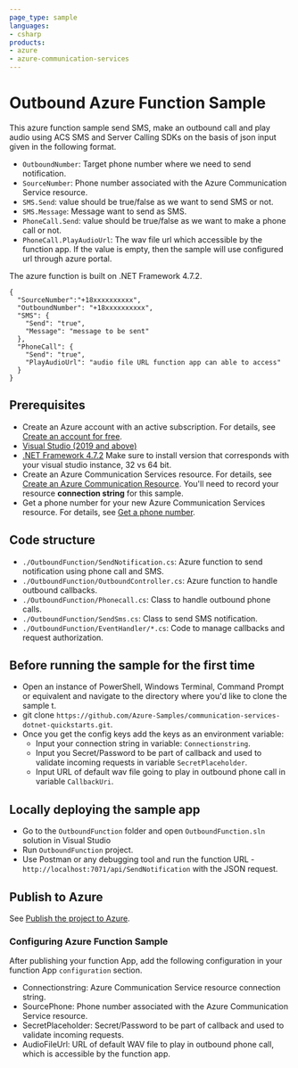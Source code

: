 ```yaml
---
page_type: sample
languages:
- csharp
products:
- azure
- azure-communication-services
---
```


# Outbound Azure Function Sample

This azure function sample send SMS, make an outbound call and play audio using ACS SMS and Server Calling SDKs on the basis of json input given in the following format.

- `OutboundNumber`: Target phone number where we need to send notification.
- `SourceNumber`: Phone number associated with the Azure Communication Service resource.
- `SMS.Send`: value should be true/false as we want to send SMS or not.
- `SMS.Message`: Message want to send as SMS.
- `PhoneCall.Send`:  value should be true/false as we want to make a phone call or not.
- `PhoneCall.PlayAudioUrl`: The wav file url which accessible by the function app. If the value is empty, then the sample will use configured url through azure portal.

The azure function is built on .NET Framework 4.7.2.

```
{
  "SourceNumber":"+18xxxxxxxxxx",
  "OutboundNumber": "+18xxxxxxxxxx",
  "SMS": {
    "Send": "true",
    "Message": "message to be sent"
  },
  "PhoneCall": {
    "Send": "true",
    "PlayAudioUrl": "audio file URL function app can able to access"
  }
}
```

## Prerequisites

- Create an Azure account with an active subscription. For details, see [Create an account for free](https://azure.microsoft.com/free/).
- [Visual Studio (2019 and above)](https://visualstudio.microsoft.com/vs/)
- [.NET Framework 4.7.2](https://dotnet.microsoft.com/download/dotnet-framework/net472) Make sure to install version that corresponds with your visual studio instance, 32 vs 64 bit.
- Create an Azure Communication Services resource. For details, see [Create an Azure Communication Resource](https://docs.microsoft.com/azure/communication-services/quickstarts/create-communication-resource). You'll need to record your resource **connection string** for this sample.
- Get a phone number for your new Azure Communication Services resource. For details, see [Get a phone number](https://docs.microsoft.com/azure/communication-services/quickstarts/telephony/get-phone-number?pivots=platform-azp).

## Code structure

- `./OutboundFunction/SendNotification.cs`: Azure function to send notification using phone call and SMS.
- `./OutboundFunction/OutboundController.cs`: Azure function to handle outbound callbacks.
- `./OutboundFunction/Phonecall.cs`: Class to handle outbound phone calls.
- `./OutboundFunction/SendSms.cs`: Class to send SMS notification.
- `./OutboundFunction/EventHandler/*.cs`: Code to manage callbacks and request authorization.

## Before running the sample for the first time

- Open an instance of PowerShell, Windows Terminal, Command Prompt or equivalent and navigate to the directory where you'd like to clone the sample t.
- git clone `https://github.com/Azure-Samples/communication-services-dotnet-quickstarts.git`.
- Once you get the config keys add the keys as an environment variable:
   - Input your connection string in variable: `Connectionstring`.
   - Input you Secret/Password to be part of callback and used to validate incoming requests in variable `SecretPlaceholder`.
   - Input URL of default wav file going to play in outbound phone call in variable `CallbackUri`.

## Locally deploying the sample app

- Go to the `OutboundFunction` folder and open `OutboundFunction.sln` solution in Visual Studio
- Run `OutboundFunction` project.
- Use Postman or any debugging tool and run the function URL - `http://localhost:7071/api/SendNotification` with the JSON request.

## Publish to Azure

See [Publish the project to Azure](https://docs.microsoft.com/azure/azure-functions/functions-create-your-first-function-visual-studio#publish-the-project-to-azure).

### Configuring Azure Function Sample

After publishing your function App, add the following configuration in your function App `configuration` section.

- Connectionstring: Azure Communication Service resource connection string.
- SourcePhone: Phone number associated with the Azure Communication Service resource.
- SecretPlaceholder: Secret/Password to be part of callback and used to validate incoming requests.
- AudioFileUrl: URL of default WAV file to play in outbound phone call, which is accessible by the function app.

